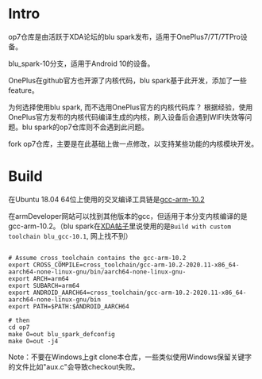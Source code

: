 # Intro
op7仓库是由活跃于XDA论坛的blu spark发布，适用于OnePlus7/7T/7TPro设备。

blu_spark-10分支，适用于Android 10的设备。

OnePlus在github官方也开源了内核代码，blu spark基于此开发，添加了一些feature。

为何选择使用blu spark, 而不选用OnePlus官方的内核代码库？
根据经验，使用OnePlus官方发布的内核代码编译生成的内核，刷入设备后会遇到WIFI失效等问题。blu spark的op7仓库则不会遇到此问题。

fork op7仓库，主要是在此基础上做一点修改，以支持某些功能的内核模块开发。

# Build
在Ubuntu 18.04 64位上使用的交叉编译工具链是[gcc-arm-10.2](https://developer.arm.com/-/media/Files/downloads/gnu-a/10.2-2020.11/binrel/gcc-arm-10.2-2020.11-x86_64-aarch64-none-linux-gnu.tar.xz?revision=972019b5-912f-4ae6-864a-f61f570e2e7e&hash=69DCE959E8C9BCB04BC33D907D537CBD30ED56E9)

在armDeveloper网站可以找到其他版本的gcc，但适用于本分支内核编译的是gcc-arm-10.2。（blu spark在[XDA帖子](https://forum.xda-developers.com/t/kernel-blu_spark-r106-op7-pro-oos-custom-a10.3944179/)里说使用的是`Build with custom toolchain blu_gcc-10.1`, 网上找不到）

```

# Assume cross_toolchain contains the gcc-arm-10.2
export CROSS_COMPILE=cross_toolchain/gcc-arm-10.2-2020.11-x86_64-aarch64-none-linux-gnu/bin/aarch64-none-linux-gnu-
export ARCH=arm64
export SUBARCH=arm64
export ANDROID_AARCH64=cross_toolchain/gcc-arm-10.2-2020.11-x86_64-aarch64-none-linux-gnu/bin
export PATH=$PATH:$ANDROID_AARCH64

# then
cd op7
make O=out blu_spark_defconfig
make O=out -j4
```

Note：不要在Windows上git clone本仓库，一些类似使用Windows保留关键字的文件比如"aux.c"会导致checkout失败。
